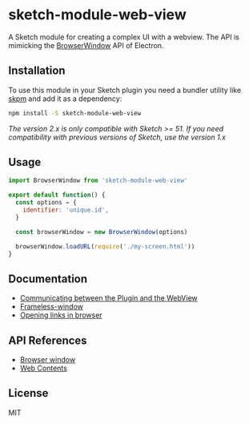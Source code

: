 # sketch-module-web-view

A Sketch module for creating a complex UI with a webview. The API is mimicking the [BrowserWindow](https://electronjs.org/docs/api/browser-window) API of Electron.

## Installation

To use this module in your Sketch plugin you need a bundler utility like [skpm](https://github.com/skpm/skpm) and add it as a dependency:

```bash
npm install -S sketch-module-web-view
```

_The version 2.x is only compatible with Sketch >= 51. If you need compatibility with previous versions of Sketch, use the version 1.x_

## Usage

```js
import BrowserWindow from 'sketch-module-web-view'

export default function() {
  const options = {
    identifier: 'unique.id',
  }

  const browserWindow = new BrowserWindow(options)

  browserWindow.loadURL(require('./my-screen.html'))
}
```

## Documentation

- [Communicating between the Plugin and the WebView](/docs/communication-plugin-webview.md)
- [Frameless-window](/docs/frameless-window.md)
- [Opening links in browser](/docs/opening-links-in-browser.md)

## API References

- [Browser window](/docs/browser-window.md)
- [Web Contents](/docs/web-contents.md)

## License

MIT
